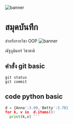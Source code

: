 ![banner](https://picsum.photos/900/250)
# สมุดบันทึก

สำหรับรายวิชา OOP
![banner](https://www.google.com/search?q=naruto&sca_esv=088958cbf6397a90&tbm=isch&source=lnms&sa=X&ved=2ahUKEwidoOiR6KeEAxV1zjgGHW81B-8Q_AUoAXoECAIQAw&biw=1920&bih=953&dpr=1#imgrc=LS9o_Hy84JDY_M)

ณัฐภูมินทร์ วิชาชาติ


## คำสั่ง git basic
```
git status
git commit
```

## code python basic
``` python
d = {Anna':3.99,'Betty':3.78}
for k, v in  d.items():
  print(k,v) ```


